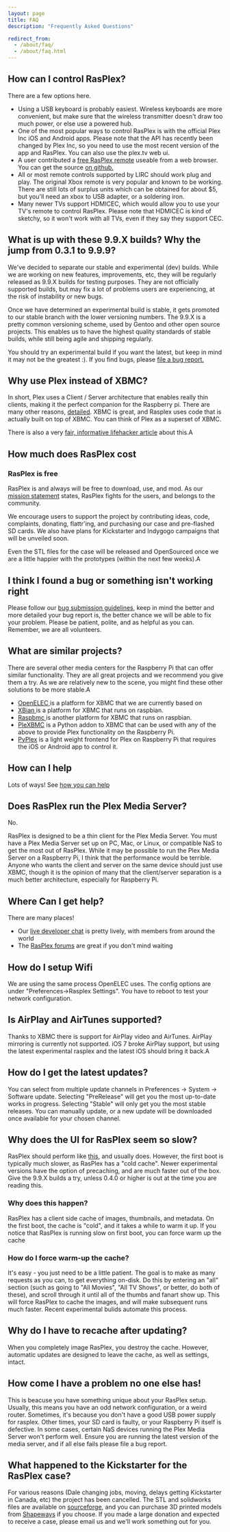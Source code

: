 ```yaml
---
layout: page 
title: FAQ
description: "Frequently Asked Questions"

redirect_from:
  - /about/faq/
  - /about/faq.html
---
```


## How can I control RasPlex?

There are a few options here.

+ Using a USB keyboard is probably easiest. Wireless keyboards are more convenient, but make sure that the wireless transmitter doesn't draw too much power, or else use a powered hub.
+ One of the most popular ways to control RasPlex is with the official Plex Inc iOS and Android apps. Please note that the API has recently been changed by Plex Inc, so you need to use the most recent version of the app and RasPlex. You can also use the plex.tv web ui.
+ A user contributed a <a href="http://errorfreeit.com.au/blog/2014/1/4/free-online-rasplex-remote" target="_blank">free RasPlex remote</a> useable from a web browser. You can get the source <a href="https://github.com/RasPlex/Simple-RasPlex-Remote" target="_blank">on github.</a>
+ All or most remote controls supported by LIRC should work plug and play. The original Xbox remote is very popular and known to be working. There are still lots of surplus units which can be obtained for about $5, but you'll need an xbox to USB adapter, or a soldering iron.
+ Many newer TVs support HDMICEC, which would allow you to use your TV's remote to control RasPlex. Please note that HDMICEC is kind of sketchy, so it won't work with all TVs, even if they say they support CEC.

## What is up with these 9.9.X builds? Why the jump from 0.3.1 to 9.9.9?

We've decided to separate our stable and experimental (dev) builds. While we are working on new features, improvements, etc, they will be regularly released as 9.9.X builds for testing purposes. They are not officially supported builds, but may fix a lot of problems users are experiencing, at the risk of instability or new bugs.

Once we have determined an experimental build is stable, it gets promoted to our stable branch with the lower versioning numbers. The 9.9.X is a pretty common versioning scheme, used by Gentoo and other open source projects. This enables us to have the highest quality standards of stable builds, while still being agile and shipping regularly.

You should try an experimental build if you want the latest, but keep in mind it may not be the greatest :). If you find bugs, please <a href="https://github.com/RasPlex/RasPlex/wiki/How-to-report-a-bug" target="_blank">file a bug report.</a>

## Why use Plex instead of XBMC?

In short, Plex uses a Client / Server architecture that enables really thin clients, making it the perfect companion for the Raspberry pi. There are many other reasons, [detailed](/about/why-rasplex.html). XBMC is great, and Rasplex uses code that is actually built on top of XBMC. You can think of Plex as a superset of XBMC.

There is also a very <a href="http://lifehacker.com/5991757/should-i-use-plex-or-xbmc-for-my-home-theater-pc" target="_blank">fair, informative lifehacker article</a> about this.A

## How much does RasPlex cost

### RasPlex is free

RasPlex is and always will be free to download, use, and mod. As our [mission statement](/about/mission-statement.html) states, RasPlex fights for the users, and belongs to the community.

We encourage users to support the project by contributing ideas, code, complaints, donating, flattr'ing, and purchasing our case and pre-flashed SD cards. We also have plans for Kickstarter and Indygogo campaigns that will be unveiled soon.

Even the STL files for the case will be released and OpenSourced once we are a little happier with the prototypes (within the next few weeks).A

## I think I found a bug or something isn't working right

Please follow our <a href="https://github.com/RasPlex/RasPlex/wiki/How-to-report-a-bug" target="_blank">bug submission guidelines</a>, keep in mind the better and more detailed your bug report is, the better chance we will be able to fix your problem. Please be patient, polite, and as helpful as you can. Remember, we are all volunteers.

## What are similar projects?

There are several other media centers for the Raspberry Pi that can offer similar functionality. They are all great projects and we recommend you give them a try. As we are relatively new to the scene, you might find these other solutions to be more stable.A

+ <a href="http://www.openelec.tv/" target="_blank"> OpenELEC </a> is a platform for XBMC that we are currently based on
+ <a href="http://xbian.org/" target="_blank"> XBian </a> is a platform for XBMC that runs on raspbian.
+ <a href="http://www.raspbmc.com/" target="_blank"> Raspbmc </a>is another platform for XBMC that runs on raspbian.
+ <a href="http://wiki.xbmc.org/index.php?title=Add-on:PleXBMC" target="_blank">PleXBMC</a> is a Python addon to XBMC that can be used with any of the above to provide Plex functionality on the Raspberry Pi.
+ <a href="https://github.com/dalehamel/pyplex" target="_blank">PyPlex</a> is a light weight frontend for Plex on Raspberry Pi that requires the iOS or Android app to control it.

## How can I help

Lots of ways! See [how you can help](/contribute/how-to-help.html)

## Does RasPlex run the Plex Media Server?

No.

RasPlex is designed to be a thin client for the Plex Media Server. You must have a Plex Media Server set up on PC, Mac, or Linux, or compatible NaS to get the most out of RasPlex.
While it may be possible to run the Plex Media Server on a Raspberry Pi, I think that the performance would be terrible. Anyone who wants the client and server on the same device should just use XBMC, though it is the opinion of many that the client/server separation is a much better architecture, especially for Raspberry Pi.

## Where Can I get help?

There are many places!

+ Our <a href="http://chat.srvthe.net/"> live developer chat</a> is pretty lively, with members from around the world
+ The <a href="http://forums.plexapp.com/index.php/forum/126-rasplex/"> RasPlex forums</a> are great if you don't mind waiting

## How do I setup Wifi

We are using the same process OpenELEC uses. The config options are under "Preferences-&gt;Rasplex Settings". You have to reboot to test your network configuration.

## Is AirPlay and AirTunes supported?

Thanks to XBMC there is support for AirPlay video and AirTunes. AirPlay mirroring is currently not supported. iOS 7 broke AirPlay support, but using the latest experimental rasplex and the latest iOS should bring it back.A

## How do I get the latest updates?

You can select from multiple update channels in Preferences -> System -> Software update. Selecting "PreRelease" will get you the most up-to-date works in progress. Selecting "Stable" will only get you the most stable releases. You can manually update, or a new update will be downloaded once available for your chosen channel.

## Why does the UI for RasPlex seem so slow?

RasPlex should perform like <a href="http://www.youtube.com/watch?v=Ytu1suJiSCc" target="_blank">this</a>, and usually does. However, the first boot is typically much slower, as RasPlex has a "cold cache". Newer experimental versions have the option of precaching, and are much faster out of the box. Give the 9.9.X builds a try, unless 0.4.0 or higher is out at the time you are reading this.

### Why does this happen?

RasPlex has a client side cache of images, thumbnails, and metadata. On the first boot, the cache is "cold", and it takes a while to warm it up. If you notice that RasPlex is running slow on first boot, you can force warm up the cache

### How do I force warm-up the cache?

It's easy - you just need to be a little patient. The goal is to make as many requests as you can, to get everything on-disk. Do this by entering an "all" section (such as going to "All Movies", "All TV Shows", or better, do both of these), and scroll through it until all of the thumbs and fanart show up. This will force RasPlex to cache the images, and will make subsequent runs much faster. Recent experimental bulids automate this process.

## Why do I have to recache after updating?

When you completely image RasPlex, you destroy the cache. However, automatic updates are designed to leave the cache, as well as settings, intact.

## How come I have a problem no one else has!

This is beacuse you have something unique about your RasPlex setup. Usually, this means you have an odd network configuration, or a weird router. Sometimes, it's because you don't have a good USB power supply for rasplex. Other times, your SD card is faulty, or your Raspberry Pi itself is defective. In some cases, certain NaS devices running the Plex Media Server won't perform well. Ensure you are running the latest version of the media server, and if all else fails please file a bug report.

## What happened to the Kickstarter for the RasPlex case?

For various reasons (Dale changing jobs, moving, delays getting Kickstarter in Canada, etc) the project has been cancelled. The STL and solidworks files are available on <a href="http://sourceforge.net/projects/rasplex/files/case/" target="_blank">sourceforge</a>, and you can purchase 3D printed models from <a href="http://www.shapeways.com/shops/rasplex" target="_blank">Shapeways</a> if you choose. If you made a large donation and expected to receive a case, please email us and we'll work something out for you.</div>
